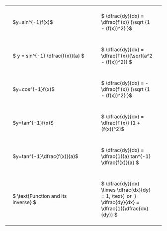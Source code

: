 #  
<br>
<style type="text/css">
#T_482fd th.col_heading {
  text-align: left;
  font-size: 1em;
}
#T_482fd td {
  text-align: left;
  font-size: 1em;
  padding: 1.5em;
}
#T_482fd_row0_col0, #T_482fd_row0_col1, #T_482fd_row1_col0, #T_482fd_row1_col1, #T_482fd_row2_col0, #T_482fd_row2_col1, #T_482fd_row3_col0, #T_482fd_row3_col1, #T_482fd_row4_col0, #T_482fd_row4_col1, #T_482fd_row5_col0, #T_482fd_row5_col1 {
  width: 400px;
  white-space: pre-wrap;
}
</style>
<table id="T_482fd">
  <thead>
  </thead>
  <tbody>
    <tr>
      <td id="T_482fd_row0_col0" class="data row0 col0" >$y=sin^{-1}f(x)$</td>
      <td id="T_482fd_row0_col1" class="data row0 col1" >$ \dfrac{dy}{dx} = \dfrac{f'(x)} {\sqrt {1 - (f(x))^2} }$</td>
    </tr>
    <tr>
      <td id="T_482fd_row1_col0" class="data row1 col0" >$ y = sin^{-1} \dfrac{f(x)}{a} $</td>
      <td id="T_482fd_row1_col1" class="data row1 col1" >$ \dfrac{dy}{dx} = \dfrac{f'(x)}{\sqrt{a^2 - (f(x))^2}} $</td>
    </tr>
    <tr>
      <td id="T_482fd_row2_col0" class="data row2 col0" >$y=cos^{-1}f(x)$</td>
      <td id="T_482fd_row2_col1" class="data row2 col1" >$ \dfrac{dy}{dx} = - \dfrac{f'(x)} {\sqrt {1 - (f(x))^2} }$</td>
    </tr>
    <tr>
      <td id="T_482fd_row3_col0" class="data row3 col0" >$y=tan^{-1}f(x)$</td>
      <td id="T_482fd_row3_col1" class="data row3 col1" >$ \dfrac{dy}{dx} = \dfrac{f'(x)} {1 + (f(x))^2}$</td>
    </tr>
    <tr>
      <td id="T_482fd_row4_col0" class="data row4 col0" >$y=tan^{-1}\dfrac{f(x)}{a}$</td>
      <td id="T_482fd_row4_col1" class="data row4 col1" >$ \dfrac{dy}{dx} =  \dfrac{1}{a} tan^{-1} \dfrac{f(x)}{a} $</td>
    </tr>
    <tr>
      <td id="T_482fd_row5_col0" class="data row5 col0" >$ \text{Function and its inverse} $</td>
      <td id="T_482fd_row5_col1" class="data row5 col1" >$ \dfrac{dy}{dx} \times \dfrac{dx}{dy} = 1, \text{  or  } \dfrac{dy}{dx} = \dfrac{1}{\dfrac{dx}{dy}} $</td>
    </tr>
  </tbody>
</table>
